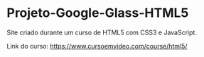 # Projeto-Google-Glass-HTML5
 Site criado durante um curso de HTML5 com CSS3 e JavaScript.
 
 Link do curso: https://www.cursoemvideo.com/course/html5/
